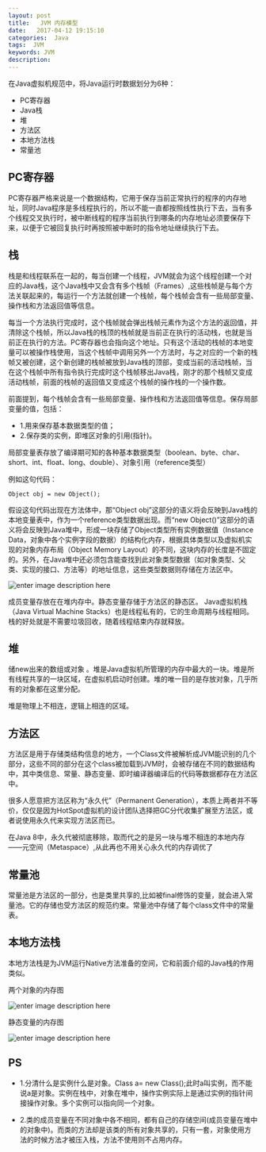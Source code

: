 ```yaml
---
layout: post
title:   JVM 内存模型
date:   2017-04-12 19:15:10
categories:  Java
tags:  JVM
keywords: JVM
description: 
---
```


在Java虚拟机规范中，将Java运行时数据划分为6种：

* PC寄存器
* Java栈
* 堆
* 方法区
* 本地方法栈
* 常量池


## PC寄存器
PC寄存器严格来说是一个数据结构，它用于保存当前正常执行的程序的内存地址，同时Java程序是多线程执行的，所以不能一直都按照线性执行下去，当有多个线程交叉执行时，被中断线程的程序当前执行到哪条的内存地址必须要保存下来，以便于它被回复执行时再按照被中断时的指令地址继续执行下去。

## 栈
 栈是和线程联系在一起的，每当创建一个线程，JVM就会为这个线程创建一个对应的Java栈，这个Java栈中又会含有多个栈帧（Frames）,这些栈帧是与每个方法关联起来的，每运行一个方法就创建一个栈帧，每个栈帧会含有一些局部变量、操作栈和方法返回值等信息。
 
每当一个方法执行完成时，这个栈帧就会弹出栈帧元素作为这个方法的返回值，并清除这个栈帧，所以Java栈的栈顶的栈帧就是当前正在执行的活动栈，也就是当前正在执行的方法。PC寄存器也会指向这个地址。只有这个活动的栈帧的本地变量可以被操作栈使用，当这个栈帧中调用另外一个方法时，与之对应的一个新的栈帧又被创建，这个新创建的栈帧被放到Java栈的顶部，变成当前的活动栈帧，当在这个栈帧中所有指令执行完成时这个栈帧移出Java栈，刚才的那个栈帧又变成活动栈帧，前面的栈帧的返回值又变成这个栈帧的操作栈的一个操作数。

前面提到，每个栈帧会含有一些局部变量、操作栈和方法返回值等信息。保存局部变量的值，包括：
* 1.用来保存基本数据类型的值；
* 2.保存类的实例，即堆区对象的引用(指针)。

局部变量表存放了编译期可知的各种基本数据类型（boolean、byte、char、short、int、float、long、double）、对象引用（reference类型）

例如这句代码：　　　　　　　　　　　

```
Object obj = new Object();
```

假设这句代码出现在方法体中，那“Object obj”这部分的语义将会反映到Java栈的本地变量表中，作为一个reference类型数据出现。而“new Object()”这部分的语义将会反映到Java堆中，形成一块存储了Object类型所有实例数据值（Instance Data，对象中各个实例字段的数据）的结构化内存，根据具体类型以及虚拟机实现的对象内存布局（Object Memory Layout）的不同，这块内存的长度是不固定的。另外，在Java堆中还必须包含能查找到此对象类型数据（如对象类型、父类、实现的接口、方法等）的地址信息，这些类型数据则存储在方法区中。 

![enter image description here](http://p7lixluhf.bkt.clouddn.com/JVM-Stack.jpg)

成员变量存放在在堆内存中。静态变量存储于方法区的静态区。
Java虚拟机栈（Java Virtual Machine Stacks）也是线程私有的，它的生命周期与线程相同。栈的好处就是不需要垃圾回收，随着线程结束内存就释放。
 
## 堆
储new出来的数组或对象 。堆是Java虚拟机所管理的内存中最大的一块。堆是所有线程共享的一块区域，在虚拟机启动时创建。堆的唯一目的是存放对象，几乎所有的对象都在这里分配。

堆是物理上不相连，逻辑上相连的区域。

## 方法区
方法区是用于存储类结构信息的地方，一个Class文件被解析成JVM能识别的几个部分，这些不同的部分在这个class被加载到JVM时，会被存储在不同的数据结构中，其中类信息、常量、静态变量、即时编译器编译后的代码等数据都存在方法区中。

很多人愿意把方法区称为“永久代”（Permanent Generation），本质上两者并不等价，仅仅是因为HotSpot虚拟机的设计团队选择把GC分代收集扩展至方法区，或者说使用永久代来实现方法区而已。

在Java 8中，永久代被彻底移除，取而代之的是另一块与堆不相连的本地内存——元空间（Metaspace）,从此再也不用关心永久代的内存调优了


## 常量池
常量池是方法区的一部分，也是类里共享的,比如被final修饰的变量，就会进入常量池。它的存储也受方法区的规范约束。常量池中存储了每个class文件中的常量表。


## 本地方法栈
本地方法栈是为JVM运行Native方法准备的空间，它和前面介绍的Java栈的作用类似。



两个对象的内存图

![enter image description here](http://p7lixluhf.bkt.clouddn.com/JVM-Stack2.png)

静态变量的内存图

![enter image description here](http://p7lixluhf.bkt.clouddn.com/JVM-Stack3.png)


## PS
* 1.分清什么是实例什么是对象。Class a= new Class();此时a叫实例，而不能说a是对象。实例在栈中，对象在堆中，操作实例实际上是通过实例的指针间接操作对象。多个实例可以指向同一个对象。

* 2.类的成员变量在不同对象中各不相同，都有自己的存储空间(成员变量在堆中的对象中)。而类的方法却是该类的所有对象共享的，只有一套，对象使用方法的时候方法才被压入栈，方法不使用则不占用内存。